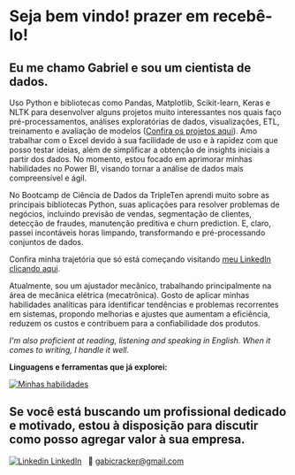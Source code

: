 <p align='center'>
  <h1>Seja bem vindo! prazer em recebê-lo!</h1>
  <h2>Eu me chamo Gabriel e sou um cientista de dados.</h2>
</p>

Uso Python e bibliotecas como Pandas, Matplotlib, Scikit-learn, Keras e NLTK para desenvolver alguns projetos muito interessantes nos quais faço pré-processamentos, análises exploratórias de dados, visualizações, ETL, treinamento e avaliação de modelos ([Confira os projetos aqui](https://github.com/gabscor/data-science-projects)). Amo trabalhar com o Excel devido à sua facilidade de uso e à rapidez com que posso testar ideias, além de simplificar a obtenção de insights iniciais a partir dos dados. No momento, estou focado em aprimorar minhas habilidades no Power BI, visando tornar a análise de dados mais compreensível e ágil.

No Bootcamp de Ciência de Dados da TripleTen aprendi muito sobre as principais bibliotecas Python, suas aplicações para resolver problemas de negócios, incluindo previsão de vendas, segmentação de clientes, detecção de fraudes, manutenção preditiva e churn prediction. E, claro, passei incontáveis horas limpando, transformando e pré-processando conjuntos de dados.

Confira minha trajetória que só está começando visitando [meu LinkedIn clicando aqui](https://www.linkedin.com/in/gabrielcsantos1/).

Atualmente, sou um ajustador mecânico, trabalhando principalmente na área de mecânica elétrica (mecatrônica). Gosto de aplicar minhas habilidades analíticas para identificar tendências e problemas recorrentes em sistemas, propondo melhorias e ajustes que aumentam a eficiência, reduzem os custos e contribuem para a confiabilidade dos produtos.

_I'm also proficient at reading, listening and speaking in English. When it comes to writing, I handle it well._

<b>Linguagens e ferramentas que já explorei:</b>

[![Minhas habilidades](https://skillicons.dev/icons?i=py,cpp,mysql,html,css,js,git,vscode)](https://skillicons.dev/)

## Se você está buscando um profissional dedicado e motivado, estou à disposição para discutir como posso agregar valor à sua empresa.

[![Linkedin](https://i.stack.imgur.com/gVE0j.png) LinkedIn](https://www.linkedin.com/in/gabrielcsantos1/)
&nbsp;
📧 gabicracker@gmail.com
